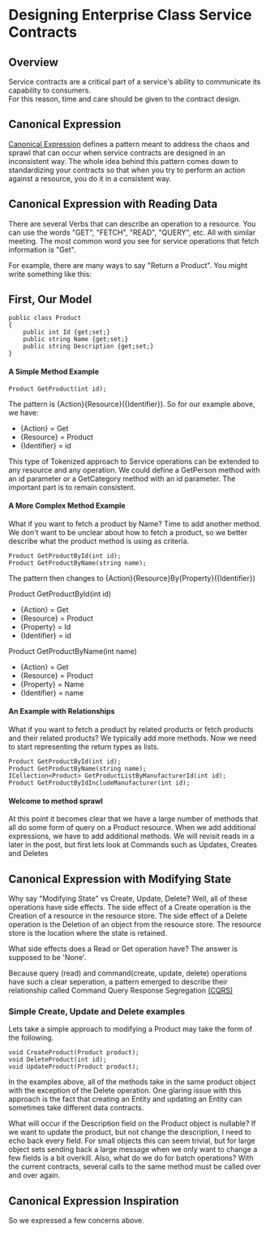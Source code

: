 # Designing Enterprise Class Service Contracts

## Overview
Service contracts are a critical part of a service's ability to communicate its capability to consumers.  
For this reason, time and care should be given to the contract design. 

## Canonical Expression
[Canonical Expression](http://soapatterns.org/design_patterns/canonical_expression) defines 
a pattern meant to address the chaos and sprawl that can occur when service contracts are designed in an inconsistent way. 
The whole idea behind this pattern comes down to standardizing your contracts so that when you try to perform an action against a resource, you do it in a consistent way. 

## Canonical Expression with Reading Data
There are several Verbs that can describe an operation to a resource. You can use the words "GET", "FETCH", "READ", "QUERY", etc. 
All with similar meeting. The most common word  you see for service operations that fetch information is "Get".

For example, there are many ways to say "Return a Product". You might write something like this:

## First, Our Model
```CSharp
public class Product
{
    public int Id {get;set;}
    public string Name {get;set;}
    public string Description {get;set;}    
}

```

#### A Simple Method Example
```CSharp
Product GetProduct(int id);
``` 

The pattern is {Action}{Resource}({Identifier}). So for our example above, we have:
*  {Action} = Get
*  {Resource} = Product
*  {Identifier} = id

This type of Tokenized approach to Service operations can be extended to any resource and any operation. 
We could define a GetPerson method with an id parameter or a GetCategory method with an id parameter. 
The important part is to remain consistent.

#### A More Complex Method Example
What if you want to fetch a product by Name? Time to add another method. 
We don't want to be unclear about how to fetch a product, so we better describe what the product method is using as criteria.

```CSharp
Product GetProductById(int id);
Product GetProductByName(string name);
```

The pattern then changes to {Action}{Resource}By{Property}({Identifier})

Product GetProductById(int id)
*  {Action} = Get
*  {Resource} = Product
*  {Property} = Id
*  {Identifier} = id

Product GetProductByName(int name)
*  {Action} = Get
*  {Resource} = Product
*  {Property} = Name
*  {Identifier} = name

#### An Example with Relationships
What if you want to fetch a product by related products or fetch products and their related products? 
We typically add more methods. Now we need to start representing the return types as lists. 

```CSharp
Product GetProductById(int id);
Product GetProductByName(string name);
ICollection<Product> GetProductListByManufacturerId(int id);
Product GetProductByIdIncludeManufacturer(int id);
```

#### Welcome to method sprawl
At this point it becomes clear that we have a large number of methods that all do some form of 
query on a Product resource. When we add additional expressions, we have to add additional methods. 
We will revisit reads in a later in the post, but first lets look at Commands such as Updates, Creates and Deletes

## Canonical Expression with Modifying State
Why say "Modifying State" vs Create, Update, Delete? 
Well, all of these operations have side effects. 
The side effect of a Create operation is the Creation of a resource in the resource store. 
The side effect of a Delete operation is the Deletion of an object from the resource store. 
The resource store is the location where the state is retained.

What side effects does a Read or Get operation have? The answer is supposed to be 'None'.

Because query (read) and command(create, update, delete) operations have such a clear seperation, 
a pattern emerged to describe their relationship called 
Command Query Response Segregation [(CQRS)](http://martinfowler.com/bliki/CQRS.html)



### Simple Create, Update and Delete examples
Lets take a simple approach to modifying a Product may take the form of the following.

```CSharp
void CreateProduct(Product product);
void DeleteProduct(int id);
void UpdateProduct(Product product);
```

In the examples above, all of the methods take in the same product object with the exception of the Delete operation. 
One glaring issue with this approach is the fact that creating an Entity and updating an Entity can sometimes take different data contracts. 

What will occur if the Description field on the Product object is nullable? If we want to update the product, but not change the description, I need to echo back every field. 
For small objects this can seem trivial, but for large object sets sending back a large message when we only want to change a few fields is a bit overkill. 
Also, what do we do for batch operations? With the current contracts, several calls to the same method must be called over and over again.

## Canonical Expression Inspiration
So we expressed a few concerns above. 